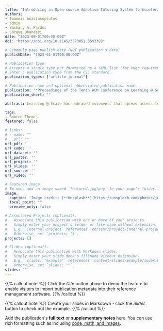 ```yaml
---
title: "Introducing an Open-source Adaptive Tutoring System to Accelerate Learning Sciences Experimentation"
authors:
- Ioannis Anastasopoulos
- admin
- Zachary A. Pardos
- Shreya Bhandari
date: "2023-09-01T00:00:00Z"
doi: "https://doi.org/10.1145/3573051.3593399"

# Schedule page publish date (NOT publication's date).
publishDate: "2023-01-01T00:00:00Z"

# Publication type.
# Accepts a single type but formatted as a YAML list (for Hugo requirements).
# Enter a publication type from the CSL standard.
publication_types: ["article-journal"]

# Publication name and optional abbreviated publication name.
publication: "*Proceedings of the Tenth ACM Conference on Learning @ Scale*"
publication_short: ""

abstract: Learning @ Scale has embraced movements that spread access to education through open and free platforms of learning. In this tutorial, we introduce OATutor (recently published at CHI'23), the field's first free and open-source adaptive tutoring system based on ITS principles and designed for rapid experimentation. The MIT-licensed platform can be deployed to git-pages in only a few clicks and supports BKT mastery-based adaptive problem selection. We demonstrate how the system can be used to rapidly run A/B experiments, analyze the data, and publish the entire tutor, content, and analysis scripts to facilitate unprecedented ease of replication and transparency, as demonstrated in a recent study comparing ChatGPT generated hints to human-tutor hints. Our four-part tutorial will include how to add lessons to the system and link to them from assignments in a MOOC platform or LMS via LTI. The structured JSON format of the four CC BY courses worth of content released with OATutor opens up avenues for researchers to apply new and existing educational data mining and NLP techniques (e.g., KC tagging) and rapidly evaluate the impact of subsequent changes on learners.

tags:
- Source Themes
featured: false

# links:
# - name: ""
#   url: ""
url_pdf: ''
url_code: ''
url_dataset: ''
url_poster: ''
url_project: ''
url_slides: ''
url_source: ''
url_video: ''

# Featured image
# To use, add an image named `featured.jpg/png` to your page's folder. 
image:
  caption: 'Image credit: [**Unsplash**](https://unsplash.com/photos/jdD8gXaTZsc)'
  focal_point: ""
  preview_only: false

# Associated Projects (optional).
#   Associate this publication with one or more of your projects.
#   Simply enter your project's folder or file name without extension.
#   E.g. `internal-project` references `content/project/internal-project/index.md`.
#   Otherwise, set `projects: []`.
projects: []

# Slides (optional).
#   Associate this publication with Markdown slides.
#   Simply enter your slide deck's filename without extension.
#   E.g. `slides: "example"` references `content/slides/example/index.md`.
#   Otherwise, set `slides: ""`.
slides: ""
---
```


{{% callout note %}}
Click the *Cite* button above to demo the feature to enable visitors to import publication metadata into their reference management software.
{{% /callout %}}

{{% callout note %}}
Create your slides in Markdown - click the *Slides* button to check out the example.
{{% /callout %}}

Add the publication's **full text** or **supplementary notes** here. You can use rich formatting such as including [code, math, and images](https://docs.hugoblox.com/content/writing-markdown-latex/).
